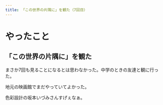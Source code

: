 ```yaml
---
title: 「この世界の片隅に」を観た（7回目）
---
```


# やったこと

## 「この世界の片隅に」を観た

まさか7回も見ることになるとは思わなかった。中学のときの友達と観に行った。

地元の映画館でまだやっていてよかった。

色彩設計の坂本いづみさんすげぇなぁ。
